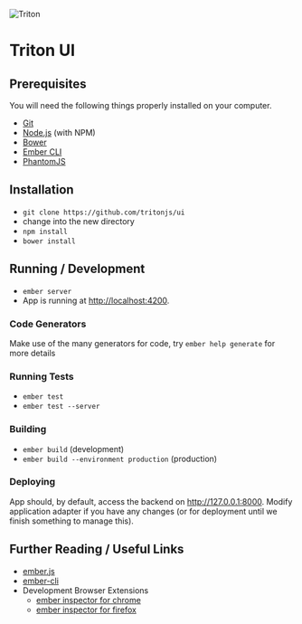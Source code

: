 ![Triton](http://s33.postimg.org/ikmguyetr/390f93cb_1905_4135_ba99_89fc94e2bb90_300x_300x.png)

# Triton UI

## Prerequisites

You will need the following things properly installed on your computer.

* [Git](http://git-scm.com/)
* [Node.js](http://nodejs.org/) (with NPM)
* [Bower](http://bower.io/)
* [Ember CLI](http://ember-cli.com/)
* [PhantomJS](http://phantomjs.org/)

## Installation

* `git clone https://github.com/tritonjs/ui`
* change into the new directory
* `npm install`
* `bower install`

## Running / Development

* `ember server`
* App is running at [http://localhost:4200](http://localhost:4200).

### Code Generators

Make use of the many generators for code, try `ember help generate` for more details

### Running Tests

* `ember test`
* `ember test --server`

### Building

* `ember build` (development)
* `ember build --environment production` (production)

### Deploying

App should, by default, access the backend on http://127.0.0.1:8000. Modify application
adapter if you have any changes (or for deployment until we finish something to
manage this).

## Further Reading / Useful Links

* [ember.js](http://emberjs.com/)
* [ember-cli](http://ember-cli.com/)
* Development Browser Extensions
  * [ember inspector for chrome](https://chrome.google.com/webstore/detail/ember-inspector/bmdblncegkenkacieihfhpjfppoconhi)
  * [ember inspector for firefox](https://addons.mozilla.org/en-US/firefox/addon/ember-inspector/)
